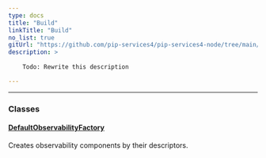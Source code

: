 ```yaml
---
type: docs
title: "Build"
linkTitle: "Build"
no_list: true
gitUrl: "https://github.com/pip-services4/pip-services4-node/tree/main/pip-services4-observability-node"
description: >
    
    Todo: Rewrite this description

---
```

---

<div class="module-body">

### Classes

#### [DefaultObservabilityFactory](default_observability_factory)
Creates observability components by their descriptors.

</div>
